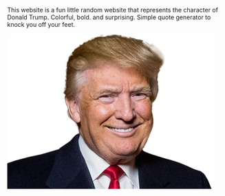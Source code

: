 This website is a fun little random website that represents the character of Donald Trump. Colorful, bold. and surprising. Simple quote generator to knock you off your feet.


![](images/donald.png)
